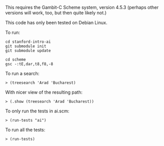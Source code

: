 This requires the Gambit-C Scheme system, version 4.5.3 (perhaps other
versions will work, too, but then quite likely not.)

This code has only been tested on Debian Linux.

To run:

    cd stanford-intro-ai
    git submodule init
    git submodule update

    cd scheme
    gsc -:tE,dar,t8,f8,-8

To run a search:

    > (treesearch 'Arad 'Bucharest)

With nicer view of the resulting path:

    > (.show (treesearch 'Arad 'Bucharest))

To only run the tests in ai.scm:

    > (run-tests "ai")

To run all the tests:

    > (run-tests)

